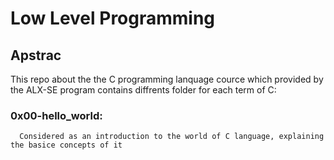 # Low Level Programming
## Apstrac
   This repo about the the C programming lanquage cource which provided by the ALX-SE program
   contains diffrents folder for each term of C:
  ### 0x00-hello_world:
      Considered as an introduction to the world of C language, explaining the basice concepts of it
  